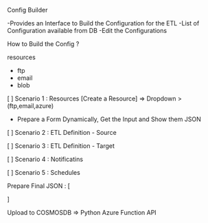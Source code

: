 Config Builder


-Provides an Interface to Build the Configuration for the ETL
-List of Configuration available from DB
-Edit the Configurations

How to Build the Config ?

resources
- ftp
- email
- blob

[ ] Scenario 1 : Resources
[Create a Resource] => Dropdown > (ftp,email,azure)
- Prepare a Form Dynamically, Get the Input and Show them JSON

[ ] Scenario 2 : ETL Definition - Source

[ ] Scenario 3 : ETL Definition - Target

[ ] Scenario 4 : Notificatins

[ ] Scenario 5 : Schedules


Prepare Final JSON :
[












]

Upload to COSMOSDB => Python Azure Function API




